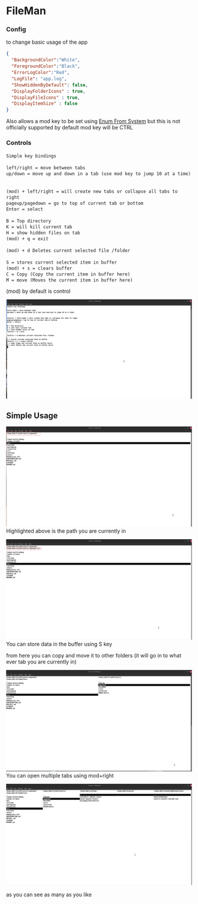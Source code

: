 # FileMan

### Config
to change basic usage of the app 
```json
{
  "BackgroundColor":"White",
  "ForegroundColor":"Black",
  "ErrorLogColor":"Red",
  "LogFile": "app.log",
  "ShowHiddenByDefault": false,
  "DisplayFolderIcons" : true,
  "DisplayFileIcons" : true,
  "DisplayItemSize" : false
}
```
Also allows a mod key to be set using [Enum From System](https://learn.microsoft.com/en-us/dotnet/api/system.consolemodifiers) but this is not officially supported by default mod key will be CTRL

### Controls
```text
Simple key bindings

left/right = move between tabs
up/down = move up and down in a tab (use mod key to jump 10 at a time)


(mod) + left/right = will create new tabs or collapse all tabs to right
pageup/pagedown = go to top of current tab or bottom
Enter = select

B = Top directory
K = will kill current tab
H = show hidden files on tab
(mod) + q = exit

(mod) + d Deletes current selected file /folder

S = stores current selected item in buffer
(mod) + s = clears buffer
C = Copy (Copy the current item in buffer here)
M = move (Moves the current item in buffer here)
```
(mod) by default is control

![ImageOne](https://raw.githubusercontent.com/mkbmain/FileMangerCLI/main/Pics/Start.jpg)


## Simple Usage

![Image2](https://raw.githubusercontent.com/mkbmain/FileMangerCLI/main/Pics/1.jpg)
Highlighted above is the path you are currently in

![Image3](https://raw.githubusercontent.com/mkbmain/FileMangerCLI/main/Pics/2.jpg)
You can store data in the buffer using S key 

from here you can copy and move it to other folders
(it will go in to what ever tab you are currently in)

![Image4](https://raw.githubusercontent.com/mkbmain/FileMangerCLI/main/Pics/3.jpg)
You can open multiple tabs using mod+right


![Image5](https://raw.githubusercontent.com/mkbmain/FileMangerCLI/main/Pics/4.jpg)

as you can see as many as you like 
